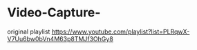 # Video-Capture-
original playlist 
https://www.youtube.com/playlist?list=PLRqwX-V7Uu6bw0bVn4M63p8TMJf3OhGy8
